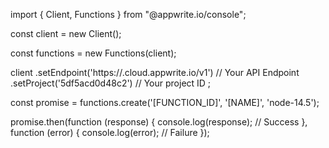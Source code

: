 import { Client, Functions } from "@appwrite.io/console";

const client = new Client();

const functions = new Functions(client);

client
    .setEndpoint('https://<REGION>.cloud.appwrite.io/v1') // Your API Endpoint
    .setProject('5df5acd0d48c2') // Your project ID
;

const promise = functions.create('[FUNCTION_ID]', '[NAME]', 'node-14.5');

promise.then(function (response) {
    console.log(response); // Success
}, function (error) {
    console.log(error); // Failure
});
